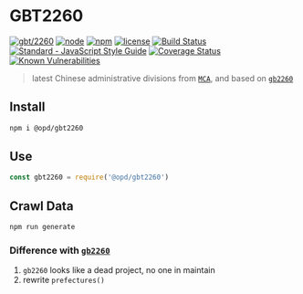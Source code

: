 # GBT2260

[![gbt/2260](https://img.shields.io/static/v1?label=GB/T&message=2260&color=brightgreen)](http://www.gb688.cn/bzgk/gb/newGbInfo?hcno=C9C488FD717AFDCD52157F41C3302C6D)
[![node](https://img.shields.io/node/v/@opd/gbt2260.svg)](https://www.npmjs.com/package/@opd/gbt2260)
[![npm](https://img.shields.io/npm/v/@opd/gbt2260.svg)](https://www.npmjs.com/package/@opd/gbt2260)
[![license](https://img.shields.io/npm/l/@opd/gbt2260.svg)](https://github.com/open-data-plan/gbt2260/blob/master/LICENSE)
[![Build Status](https://travis-ci.org/open-data-plan/gbt2260.svg?branch=master)](https://travis-ci.org/open-data-plan/gbt2260)
[![Standard - JavaScript Style Guide](https://img.shields.io/badge/code_style-standard-brightgreen.svg)](http://standardjs.com/)
[![Coverage Status](https://coveralls.io/repos/github/open-data-plan/gbt2260/badge.svg?branch=master)](https://coveralls.io/github/open-data-plan/gbt2260?branch=master)
[![Known Vulnerabilities](https://snyk.io/test/github/open-data-plan/gbt2260/badge.svg?targetFile=package.json)](https://snyk.io/test/github/open-data-plan/gbt2260?targetFile=package.json)

> latest Chinese administrative divisions from [`MCA`](http://www.mca.gov.cn/article/sj/xzqh/2019/), and based on [`gb2260`](https://github.com/cn/GB2260.js)

## Install

```bash
npm i @opd/gbt2260
```

## Use

```js
const gbt2260 = require('@opd/gbt2260')
```

## Crawl Data

```bash
npm run generate
```

### Difference with [`gb2260`](https://github.com/cn/GB2260.js)

1. `gb2260` looks like a dead project, no one in maintain
2. rewrite `prefectures()`
